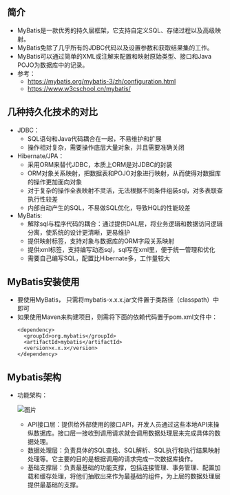 ## 简介

  - MyBatis是一款优秀的持久层框架，它支持自定义SQL、存储过程以及高级映射。
  - MyBatis免除了几乎所有的JDBC代码以及设置参数和获取结果集的工作。
  - MyBatis可以通过简单的XML或注解来配置和映射原始类型、接口和Java POJO为数据库中的记录。
  - 参考：
    - https://mybatis.org/mybatis-3/zh/configuration.html
    - https://www.w3cschool.cn/mybatis/

## 几种持久化技术的对比

  - JDBC：
    - SQL语句和Java代码耦合在一起，不易维护和扩展
    - 操作相对复杂，需要操作底层大量对象，并且需要准确关闭
  - Hibernate/JPA：
    - 采用ORM来替代JDBC，本质上ORM是对JDBC的封装
    - ORM对象关系映射，把数据表和POJO对象进行映射，从而使得对数据库的操作更加面向对象
    - 对于复杂的操作全表映射不灵活，无法根据不同条件组装sql，对多表联查执行性较差
    - 内部自动产生的SQL，不易做SQL优化，导致HQL的性能较差
  - MyBatis:
    - 解除sql与程序代码的耦合：通过提供DAL层，将业务逻辑和数据访问逻辑分离，使系统的设计更清晰，更易维护
    - 提供映射标签，支持对象与数据库的ORM字段关系映射
    - 提供xml标签，支持编写动态sql，sql写在xml里，便于统一管理和优化
    - 需要自己编写SQL，配置比Hibernate多，工作量较大

## MyBatis安装使用

  - 要使用MyBatis， 只需将mybatis-x.x.x.jar文件置于类路径（classpath）中即可
  - 如果使用Maven来构建项目，则需将下面的依赖代码置于pom.xml文件中：
    ```
    <dependency>
      <groupId>org.mybatis</groupId>
      <artifactId>mybatis</artifactId>
      <version>x.x.x</version>
    </dependency>
    ```
    
## Mybatis架构

  - 功能架构：

    ![图片](https://user-images.githubusercontent.com/46510621/111876243-d1c19c80-89d8-11eb-9ad5-d679937e9a88.png)
    
    - API接口层：提供给外部使用的接口API，开发人员通过这些本地API来操纵数据库。接口层一接收到调用请求就会调用数据处理层来完成具体的数据处理。
    - 数据处理层：负责具体的SQL查找、SQL解析、SQL执行和执行结果映射处理等。它主要的目的是根据调用的请求完成一次数据库操作。
    - 基础支撑层：负责最基础的功能支撑，包括连接管理、事务管理、配置加载和缓存处理，将他们抽取出来作为最基础的组件，为上层的数据处理层提供最基础的支撑。
      
